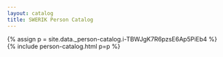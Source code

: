 ```yaml
---
layout: catalog
title: SWERIK Person Catalog
---
```

{% assign p = site.data._person-catalog.i-TBWJgK7R6pzsE6Ap5PiEb4 %}
{% include person-catalog.html p=p %}

